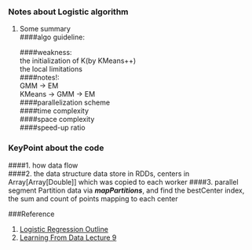 ### Notes about Logistic algorithm   
1. Some summary   
    ####algo guideline:

	####weakness:   
	the initialization of K(by KMeans++)   
	the local limitations   
	####notes!:    
	GMM -> EM    
	KMeans -> GMM -> EM   
	####parallelization scheme   
	####time complexity   
	####space complexity   
	####speed-up ratio     

### KeyPoint about the code   
####1. how data flow	
####2. the data structure
data store in RDDs, centers in Array[Array[Double]] which was copied to each worker	
####3. parallel segment
Partition data via ***mapPartitions***, and find the bestCenter index, the sum and count of points mapping to each center


###Reference   
1. [Logistic Regression Outline](https://work.caltech.edu/library/093.pdf)
2. [Learning From Data Lecture 9](http://www.cs.rpi.edu/~magdon/courses/LFD-Slides/SlidesLect09.swf)
